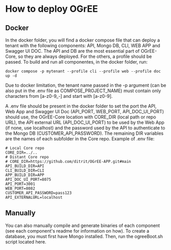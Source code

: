 # How to deploy OGrEE

## Docker
In the docker folder, you will find a docker compose file that can deploy a tenant with the following components: API, Mongo DB, CLI, WEB APP and Swagger UI DOC. The API and DB are the most essential part of OGrEE-Core, so they are always deployed. For the others, a profile should be passed. To build and run all componentes, in the docker folder, run:
```
docker compose -p mytenant --profile cli --profile web --profile doc up -d
```
Due to docker limitation, the tenant name passed in the -p argument (can be also put in the .env file as COMPOSE_PROJECT_NAME) must contain only characters from [a-z0-9_-] and start with [a-z0-9].

A .env file should be present in the docker folder to set the port the API, Web App and Swagger UI Doc (API_PORT, WEB_PORT, API_DOC_UI_PORT) should use, the OGrEE-Core location with CORE_DIR (local path or repo URL), the API external URL (API_DOC_UI_PORT) to be used by the Web App (if none, use localhost) and the password used by the API to authenticate to the Mongo DB (CUSTOMER_API_PASSWORD). The remaining DIR variables are the names of each subfolder in the Core repo. Example of .env file:
```
# Local Core repo
CORE_DIR=../..
# Distant Core repo
# CORE_DIR=https://github.com/ditrit/OGrEE-APP.git#main
API_BUILD_DIR=API
CLI_BUILD_DIR=CLI
APP_BUILD_DIR=APP
API_DOC_UI_PORT=8075
API_PORT=3001
WEB_PORT=8082
CUSTOMER_API_PASSWORD=pass123
API_EXTERNALURL=localhost
```

## Manually
You can also manually compile and generate binaries of each component (see each component's readme for information on how). To create a database, you must first have Mongo installed. Then, run the ogreeBoot.sh script located here. 